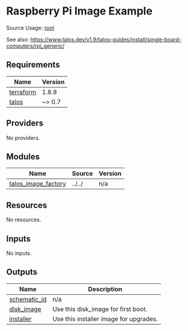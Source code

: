 <!-- BEGIN_TF_DOCS -->
# Raspberry Pi Image Example

Source Usage: [root](../../)

See also: https://www.talos.dev/v1.9/talos-guides/install/single-board-computers/rpi_generic/

## Requirements

| Name | Version |
|------|---------|
| <a name="requirement_terraform"></a> [terraform](#requirement\_terraform) | 1.8.8 |
| <a name="requirement_talos"></a> [talos](#requirement\_talos) | ~> 0.7 |

## Providers

No providers.

## Modules

| Name | Source | Version |
|------|--------|---------|
| <a name="module_talos_image_factory"></a> [talos\_image\_factory](#module\_talos\_image\_factory) | ../../ | n/a |

## Resources

No resources.

## Inputs

No inputs.

## Outputs

| Name | Description |
|------|-------------|
| <a name="output_schematic_id"></a> [schematic\_id](#output\_schematic\_id) | n/a |
| <a name="output_disk_image"></a> [disk\_image](#output\_disk\_image) | Use this disk\_image for first boot. |
| <a name="output_installer"></a> [installer](#output\_installer) | Use this installer image for upgrades. |
<!-- END_TF_DOCS -->
